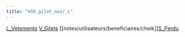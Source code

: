 ```yaml
---
title: "VG9_gilet_noir_L"
---
```


[L_Vetements](notes/equipements/L_Vetements.md) [V_Gilets](notes/equipements/vetements/V_Gilets.md) [[notes/utilisateurs/beneficiaires/cheik]][S_Perdu](notes/statut/S_Perdu.md)